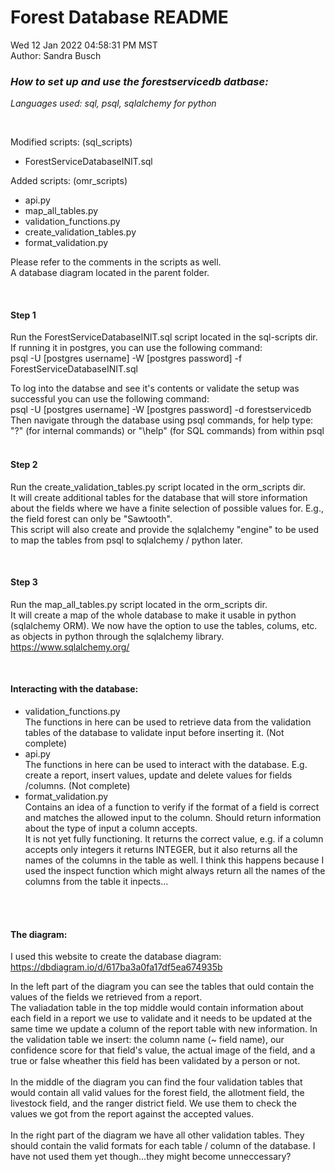 # Forest Database README
Wed 12 Jan 2022 04:58:31 PM MST  
Author: Sandra Busch

### *How to set up and use the forestservicedb datbase:*

*Languages used: sql, psql, sqlalchemy for python*  

<br>

Modified scripts: (sql_scripts) 

- ForestServiceDatabaseINIT.sql  

Added scripts: (omr_scripts)  

- api.py
- map_all_tables.py
- validation_functions.py
- create_validation_tables.py
- format_validation.py

Please refer to the comments in the scripts as well.  
A database diagram located in the parent folder.

<br>

#### **Step 1**

Run the ForestServiceDatabaseINIT.sql script located in the sql-scripts dir.  
If running it in postgres, you can use the following command:  
psql -U [postgres username] -W [postgres password] -f ForestServiceDatabaseINIT.sql 

To log into the databse and see it's contents or validate the setup was successful you can use the following command:  
psql -U [postgres username] -W [postgres password] -d forestservicedb  
Then navigate through the database using psql commands, for help type:  
"\?" (for internal commands) or "\help" (for SQL commands) from within psql  
<br>
#### **Step 2**
Run the create_validation_tables.py script located in the orm_scripts dir.  
It will create additional tables for the database that will store information about the fields where we have a finite selection of possible values for. E.g., the field forest can only be "Sawtooth".  
This script will also create and provide the sqlalchemy "engine" to be used to map the tables from psql to sqlalchemy / python later.

<br>

#### **Step 3**  
Run the map_all_tables.py script located in the orm_scripts dir.  
It will create a map of the whole database to make it usable in python (sqlalchemy ORM). We now have the option to use the tables, colums, etc. as objects in python through the sqlalchemy library.  
https://www.sqlalchemy.org/  

<br>

#### **Interacting with the database:**

- validation_functions.py  
The functions in here can be used to retrieve data from the validation tables of the database to validate input before inserting it. (Not complete)
- api.py  
The functions in here can be used to interact with the database. E.g. create a report, insert values, update and delete values for fields /columns. (Not complete)
- format_validation.py  
Contains an idea of a function to verify if the format of a field is correct and matches the allowed input to the column. Should return information about the type of input a column accepts.  
It is not yet fully functioning. It returns the correct value, e.g. if a column accepts only integers it returns INTEGER, but it also returns all the names of the columns in the table as well. I think this happens because I used the inspect function which might always return all the names of the columns from the table it inpects...

<br>
<br>

#### **The diagram:**  
I used this website to create the database diagram:  
https://dbdiagram.io/d/617ba3a0fa17df5ea674935b  

In the left part of the diagram you can see the tables that ould contain the values of the fields we retrieved from a report.  
The valiadation table in the top middle would contain information about each field in a report we use to validate and it needs to be updated at the same time we update a column of the report table with new information. In the validation table we insert: the column name (~ field name), our confidence score for that field's value, the actual image of the field, and a true or false wheather this field has been validated by a person or not.
<br>  
In the middle of the diagram you can find the four validation tables that would contain all valid values for the forest field, the allotment field, the livestock field, and the ranger district field. We use them to check the values we got from the report against the accepted values.  
<br>
In the right part of the diagram we have all other validation tables. They should contain the valid formats for each table / column of the database. I have not used them yet though...they might become unneccessary?